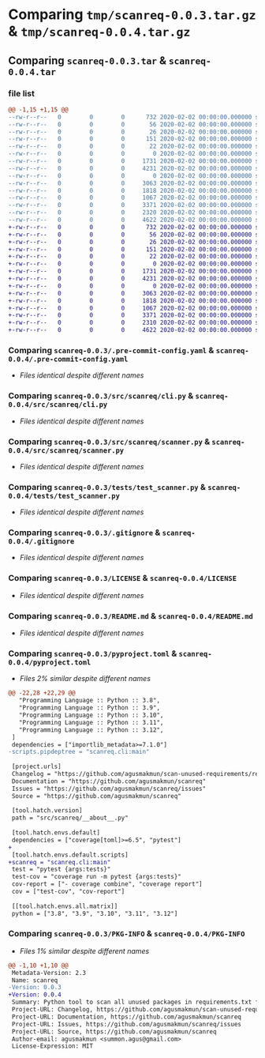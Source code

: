 # Comparing `tmp/scanreq-0.0.3.tar.gz` & `tmp/scanreq-0.0.4.tar.gz`

## Comparing `scanreq-0.0.3.tar` & `scanreq-0.0.4.tar`

### file list

```diff
@@ -1,15 +1,15 @@
--rw-r--r--   0        0        0      732 2020-02-02 00:00:00.000000 scanreq-0.0.3/.pre-commit-config.yaml
--rw-r--r--   0        0        0       56 2020-02-02 00:00:00.000000 scanreq-0.0.3/requirements-dev.txt
--rw-r--r--   0        0        0       26 2020-02-02 00:00:00.000000 scanreq-0.0.3/requirements.txt
--rw-r--r--   0        0        0      151 2020-02-02 00:00:00.000000 scanreq-0.0.3/setup.cfg
--rw-r--r--   0        0        0       22 2020-02-02 00:00:00.000000 scanreq-0.0.3/src/scanreq/__about__.py
--rw-r--r--   0        0        0        0 2020-02-02 00:00:00.000000 scanreq-0.0.3/src/scanreq/__init__.py
--rw-r--r--   0        0        0     1731 2020-02-02 00:00:00.000000 scanreq-0.0.3/src/scanreq/cli.py
--rw-r--r--   0        0        0     4231 2020-02-02 00:00:00.000000 scanreq-0.0.3/src/scanreq/scanner.py
--rw-r--r--   0        0        0        0 2020-02-02 00:00:00.000000 scanreq-0.0.3/tests/__init__.py
--rw-r--r--   0        0        0     3063 2020-02-02 00:00:00.000000 scanreq-0.0.3/tests/test_scanner.py
--rw-r--r--   0        0        0     1818 2020-02-02 00:00:00.000000 scanreq-0.0.3/.gitignore
--rw-r--r--   0        0        0     1067 2020-02-02 00:00:00.000000 scanreq-0.0.3/LICENSE
--rw-r--r--   0        0        0     3371 2020-02-02 00:00:00.000000 scanreq-0.0.3/README.md
--rw-r--r--   0        0        0     2320 2020-02-02 00:00:00.000000 scanreq-0.0.3/pyproject.toml
--rw-r--r--   0        0        0     4622 2020-02-02 00:00:00.000000 scanreq-0.0.3/PKG-INFO
+-rw-r--r--   0        0        0      732 2020-02-02 00:00:00.000000 scanreq-0.0.4/.pre-commit-config.yaml
+-rw-r--r--   0        0        0       56 2020-02-02 00:00:00.000000 scanreq-0.0.4/requirements-dev.txt
+-rw-r--r--   0        0        0       26 2020-02-02 00:00:00.000000 scanreq-0.0.4/requirements.txt
+-rw-r--r--   0        0        0      151 2020-02-02 00:00:00.000000 scanreq-0.0.4/setup.cfg
+-rw-r--r--   0        0        0       22 2020-02-02 00:00:00.000000 scanreq-0.0.4/src/scanreq/__about__.py
+-rw-r--r--   0        0        0        0 2020-02-02 00:00:00.000000 scanreq-0.0.4/src/scanreq/__init__.py
+-rw-r--r--   0        0        0     1731 2020-02-02 00:00:00.000000 scanreq-0.0.4/src/scanreq/cli.py
+-rw-r--r--   0        0        0     4231 2020-02-02 00:00:00.000000 scanreq-0.0.4/src/scanreq/scanner.py
+-rw-r--r--   0        0        0        0 2020-02-02 00:00:00.000000 scanreq-0.0.4/tests/__init__.py
+-rw-r--r--   0        0        0     3063 2020-02-02 00:00:00.000000 scanreq-0.0.4/tests/test_scanner.py
+-rw-r--r--   0        0        0     1818 2020-02-02 00:00:00.000000 scanreq-0.0.4/.gitignore
+-rw-r--r--   0        0        0     1067 2020-02-02 00:00:00.000000 scanreq-0.0.4/LICENSE
+-rw-r--r--   0        0        0     3371 2020-02-02 00:00:00.000000 scanreq-0.0.4/README.md
+-rw-r--r--   0        0        0     2310 2020-02-02 00:00:00.000000 scanreq-0.0.4/pyproject.toml
+-rw-r--r--   0        0        0     4622 2020-02-02 00:00:00.000000 scanreq-0.0.4/PKG-INFO
```

### Comparing `scanreq-0.0.3/.pre-commit-config.yaml` & `scanreq-0.0.4/.pre-commit-config.yaml`

 * *Files identical despite different names*

### Comparing `scanreq-0.0.3/src/scanreq/cli.py` & `scanreq-0.0.4/src/scanreq/cli.py`

 * *Files identical despite different names*

### Comparing `scanreq-0.0.3/src/scanreq/scanner.py` & `scanreq-0.0.4/src/scanreq/scanner.py`

 * *Files identical despite different names*

### Comparing `scanreq-0.0.3/tests/test_scanner.py` & `scanreq-0.0.4/tests/test_scanner.py`

 * *Files identical despite different names*

### Comparing `scanreq-0.0.3/.gitignore` & `scanreq-0.0.4/.gitignore`

 * *Files identical despite different names*

### Comparing `scanreq-0.0.3/LICENSE` & `scanreq-0.0.4/LICENSE`

 * *Files identical despite different names*

### Comparing `scanreq-0.0.3/README.md` & `scanreq-0.0.4/README.md`

 * *Files identical despite different names*

### Comparing `scanreq-0.0.3/pyproject.toml` & `scanreq-0.0.4/pyproject.toml`

 * *Files 2% similar despite different names*

```diff
@@ -22,28 +22,29 @@
   "Programming Language :: Python :: 3.8",
   "Programming Language :: Python :: 3.9",
   "Programming Language :: Python :: 3.10",
   "Programming Language :: Python :: 3.11",
   "Programming Language :: Python :: 3.12",
 ]
 dependencies = ["importlib_metadata>=7.1.0"]
-scripts.pipdeptree = "scanreq.cli:main"
 
 [project.urls]
 Changelog = "https://github.com/agusmakmun/scan-unused-requirements/releases"
 Documentation = "https://github.com/agusmakmun/scanreq"
 Issues = "https://github.com/agusmakmun/scanreq/issues"
 Source = "https://github.com/agusmakmun/scanreq"
 
 [tool.hatch.version]
 path = "src/scanreq/__about__.py"
 
 [tool.hatch.envs.default]
 dependencies = ["coverage[toml]>=6.5", "pytest"]
+
 [tool.hatch.envs.default.scripts]
+scanreq = "scanreq.cli:main"
 test = "pytest {args:tests}"
 test-cov = "coverage run -m pytest {args:tests}"
 cov-report = ["- coverage combine", "coverage report"]
 cov = ["test-cov", "cov-report"]
 
 [[tool.hatch.envs.all.matrix]]
 python = ["3.8", "3.9", "3.10", "3.11", "3.12"]
```

### Comparing `scanreq-0.0.3/PKG-INFO` & `scanreq-0.0.4/PKG-INFO`

 * *Files 1% similar despite different names*

```diff
@@ -1,10 +1,10 @@
 Metadata-Version: 2.3
 Name: scanreq
-Version: 0.0.3
+Version: 0.0.4
 Summary: Python tool to scan all unused packages in requirements.txt file for your project.
 Project-URL: Changelog, https://github.com/agusmakmun/scan-unused-requirements/releases
 Project-URL: Documentation, https://github.com/agusmakmun/scanreq
 Project-URL: Issues, https://github.com/agusmakmun/scanreq/issues
 Project-URL: Source, https://github.com/agusmakmun/scanreq
 Author-email: agusmakmun <summon.agus@gmail.com>
 License-Expression: MIT
```

